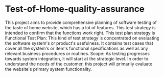# Test-of-Home-quality-assurance
This project aims to provide comprehensive planning of software testing of the taste of home website, which has a lot of features. This test strategy is intended to confirm that the functions work right. This test plan strategy is Functional Test Plan: This kind of test strategy is concentrated on evaluating the software system's or product's usefulness. It contains test cases that cover all the system's or item's functional specifications as well as any relevant business procedures or routines.
Scope: As testing progresses towards system integration, it will start at the strategic level. In order to understand the needs of the customer, this project will primarily evaluate the website's primary system functionality.
